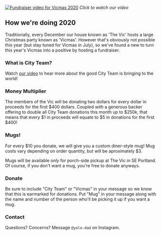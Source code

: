 [![Fundraiser video for Vicmas 2020](http://img.youtube.com/vi/TTpA8z9zwR8/0.jpg)](http://www.youtube.com/watch?v=TTpA8z9zwR8 "Vicmas 2020")
_Click to watch our video_

## How we're doing 2020

Traditionally, every December our house known as 'The Vic' hosts a large Christmas party known as 'Vicmas'.
However that's obviously not possible this year (but stay tuned for Vicmas in July), so we've found a new to turn this year's Vicmas into a positive by hosting a fundraiser.


### What is City Team?

Watch [our video](http://www.youtube.com/watch?v=TTpA8z9zwR8) to hear more about the good City Team is bringing to the world!

### Money Multiplier

The members of the Vic will be donating two dollars for every dollar in proceeds for the first $400 dollars.
Coupled with a generous backer offering to double all City Team donations this month up to $250k, that means that every $1 in proceeds will equate to $5 in donations for the first $400!

### Mugs!

For every $10 you donate, we will give you a custom diner-style mug!
Mug costs vary depending on order quantity, but will be aproximately $3.

Mugs will be available _only_ for porch-side pickup at The Vic in SE Portland.
Of course, if you don't want a mug, you're free to donate anyways.

### Donate

Be sure to include "City Team" or "Vicmas" in your message so we know that this is earmarked for donations.
Put "Mug" in your message along with the name and number of the person who'll be picking it up if you want a mug.

### Contact

Questions? Concerns? Message `@yolo-dad` on Instagram.


